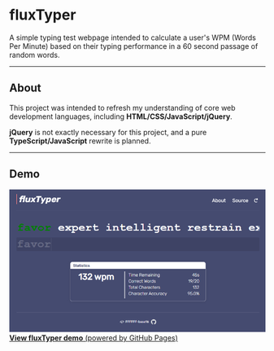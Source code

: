 # fluxTyper
A simple typing test webpage intended to calculate a user's WPM (Words Per Minute) based on their typing performance in a 60 second passage of random words. 

-------

## About

This project was intended to refresh my understanding of core web development languages, including **HTML/CSS/JavaScript/jQuery**.

**jQuery** is not exactly necessary for this project, and a pure **TypeScript/JavaScript** rewrite is planned.

------

## Demo 
![Demo Image](/images/preview.png)
[**View fluxTyper demo** (powered by GitHub Pages)](https://spacetimed.github.io/fluxTyper/)
